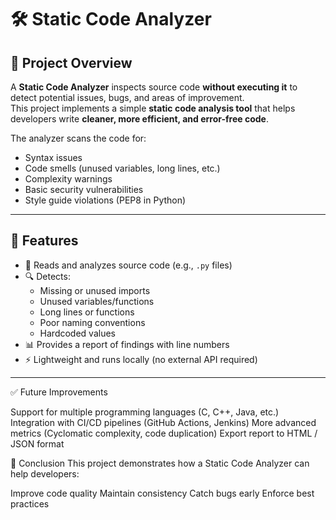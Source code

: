 # 🛠️ Static Code Analyzer

## 📌 Project Overview
A **Static Code Analyzer** inspects source code **without executing it** to detect potential issues, bugs, and areas of improvement.  
This project implements a simple **static code analysis tool** that helps developers write **cleaner, more efficient, and error-free code**.  

The analyzer scans the code for:
- Syntax issues
- Code smells (unused variables, long lines, etc.)
- Complexity warnings
- Basic security vulnerabilities
- Style guide violations (PEP8 in Python)

---

## 🎯 Features
- 📄 Reads and analyzes source code (e.g., `.py` files)
- 🔍 Detects:
  - Missing or unused imports
  - Unused variables/functions
  - Long lines or functions
  - Poor naming conventions
  - Hardcoded values
- 📊 Provides a report of findings with line numbers
- ⚡ Lightweight and runs locally (no external API required)

---
✅ Future Improvements

Support for multiple programming languages (C, C++, Java, etc.)
Integration with CI/CD pipelines (GitHub Actions, Jenkins)
More advanced metrics (Cyclomatic complexity, code duplication)
Export report to HTML / JSON format

📌 Conclusion
This project demonstrates how a Static Code Analyzer can help developers:

Improve code quality
Maintain consistency
Catch bugs early
Enforce best practices
